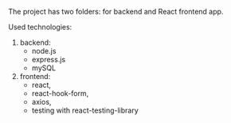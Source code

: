 The project has two folders: for backend and React frontend app.

Used technologies:

1. backend:
   - node.js
   - express.js
   - mySQL
2. frontend:
   - react,
   - react-hook-form,
   - axios,
   - testing with react-testing-library
